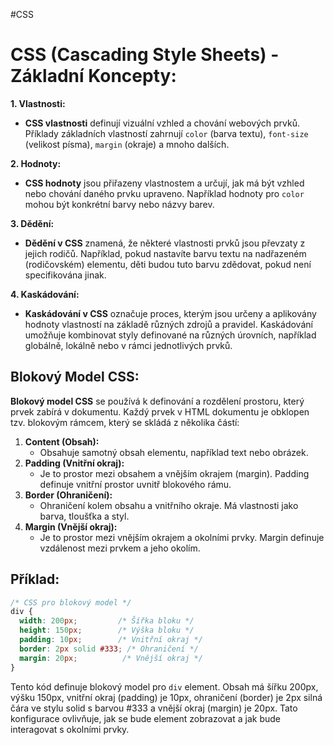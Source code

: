 #CSS
# CSS (Cascading Style Sheets) - Základní Koncepty:

**1. Vlastnosti:**

- **CSS vlastnosti** definují vizuální vzhled a chování webových prvků. Příklady základních vlastností zahrnují `color` (barva textu), `font-size` (velikost písma), `margin` (okraje) a mnoho dalších.

**2. Hodnoty:**

- **CSS hodnoty** jsou přiřazeny vlastnostem a určují, jak má být vzhled nebo chování daného prvku upraveno. Například hodnoty pro `color` mohou být konkrétní barvy nebo názvy barev.

**3. Dědění:**

- **Dědění v CSS** znamená, že některé vlastnosti prvků jsou převzaty z jejich rodičů. Například, pokud nastavíte barvu textu na nadřazeném (rodičovském) elementu, děti budou tuto barvu zdědovat, pokud není specifikována jinak.

**4. Kaskádování:**

- **Kaskádování v CSS** označuje proces, kterým jsou určeny a aplikovány hodnoty vlastností na základě různých zdrojů a pravidel. Kaskádování umožňuje kombinovat styly definované na různých úrovních, například globálně, lokálně nebo v rámci jednotlivých prvků.

## Blokový Model CSS:

**Blokový model CSS** se používá k definování a rozdělení prostoru, který prvek zabírá v dokumentu. Každý prvek v HTML dokumentu je obklopen tzv. blokovým rámcem, který se skládá z několika částí:

1. **Content (Obsah):**
    - Obsahuje samotný obsah elementu, například text nebo obrázek.
2. **Padding (Vnitřní okraj):**
    - Je to prostor mezi obsahem a vnějším okrajem (margin). Padding definuje vnitřní prostor uvnitř blokového rámu.
3. **Border (Ohraničení):**
    - Ohraničení kolem obsahu a vnitřního okraje. Má vlastnosti jako barva, tloušťka a styl.
4. **Margin (Vnější okraj):**
    - Je to prostor mezi vnějším okrajem a okolními prvky. Margin definuje vzdálenost mezi prvkem a jeho okolím.
## Příklad:

```css
/* CSS pro blokový model */
div {
  width: 200px;         /* Šířka bloku */
  height: 150px;        /* Výška bloku */
  padding: 10px;        /* Vnitřní okraj */
  border: 2px solid #333; /* Ohraničení */
  margin: 20px;          /* Vnější okraj */
}
```

Tento kód definuje blokový model pro `div` element. Obsah má šířku 200px, výšku 150px, vnitřní okraj (padding) je 10px, ohraničení (border) je 2px silná čára ve stylu solid s barvou #333 a vnější okraj (margin) je 20px. Tato konfigurace ovlivňuje, jak se bude element zobrazovat a jak bude interagovat s okolními prvky.